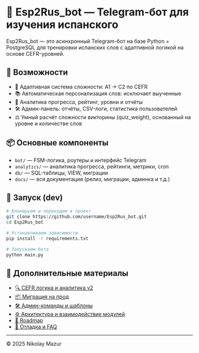 # 📘 Esp2Rus\_bot — Telegram-бот для изучения испанского

Esp2Rus\_bot — это асинхронный Telegram-бот на базе Python + PostgreSQL для тренировки испанских слов с адаптивной логикой на основе CEFR-уровней.

## 🚀 Возможности

* 🎯 Адаптивная система сложности: A1 → C2 по CEFR
* 📚 Автоматическая персонализация слов: исключает выученные
* 🧠 Аналитика прогресса, рейтинг, уровни и отчёты
* 🛠 Админ-панель: отчёты, CSV-логи, статистика пользователей
* ⚖️ Умный расчёт сложности викторины (quiz_weight), основанный на уровне и количестве слов


## 📦 Основные компоненты

* `bot/` — FSM-логика, роутеры и интерфейс Telegram
* `analytics/` — аналитика прогресса, рейтинги, метрики, cron
* `db/` — SQL-таблицы, VIEW, миграции
* `docs/` — вся документация (релиз, миграции, админка и т.д.)

## 🧪 Запуск (dev)

```bash
# Клонируем и переходим в проект
git clone https://github.com/username/Esp2Rus_bot.git
cd Esp2Rus_bot

# Устанавливаем зависимости
pip install -r requirements.txt

# Запускаем бота
python main.py
```

## 🧩 Дополнительные материалы

* [🔍 CEFR логика и аналитика v2](/docs/release_v2.md)
* [📦 Миграция на прод](docs/prod_migration.md)
* [🛠 Админ-команды и шаблоны](docs/admin_manual.md)
* [⚙️ Архитектура и взаимодействие модулей](docs/architecture.md)
* [🚀 Roadmap](docs/roadmap.md)
* [🐛 Отладка и FAQ](docs/troubleshooting.md)

---

© 2025 Nikolay Mazur

